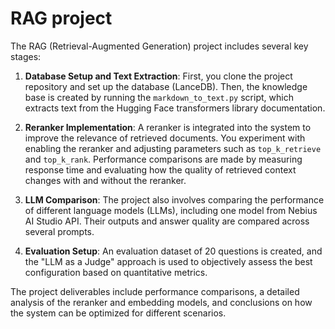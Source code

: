 # RAG project

The RAG (Retrieval-Augmented Generation) project includes several key stages:

1. **Database Setup and Text Extraction**: First, you clone the project repository and set up the database (LanceDB). Then, the knowledge base is created by running the `markdown_to_text.py` script, which extracts text from the Hugging Face transformers library documentation.

2. **Reranker Implementation**: A reranker is integrated into the system to improve the relevance of retrieved documents. You experiment with enabling the reranker and adjusting parameters such as `top_k_retrieve` and `top_k_rank`. Performance comparisons are made by measuring response time and evaluating how the quality of retrieved context changes with and without the reranker.

3. **LLM Comparison**: The project also involves comparing the performance of different language models (LLMs), including one model from Nebius AI Studio API. Their outputs and answer quality are compared across several prompts.

4. **Evaluation Setup**: An evaluation dataset of 20 questions is created, and the "LLM as a Judge" approach is used to objectively assess the best configuration based on quantitative metrics.

The project deliverables include performance comparisons, a detailed analysis of the reranker and embedding models, and conclusions on how the system can be optimized for different scenarios.
